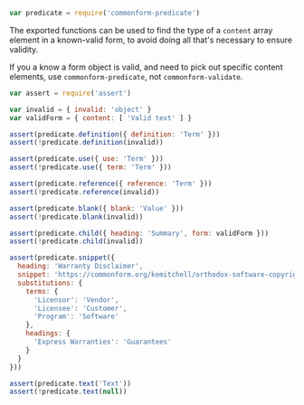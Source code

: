 ```javascript
var predicate = require('commonform-predicate')
```

The exported functions can be used to find the type of a `content` array element in a known-valid form, to avoid doing all that's necessary to ensure validity.

If you a know a form object is valid, and need to pick out specific content elements, use `commonform-predicate`, not `commonform-validate`.

```javascript
var assert = require('assert')

var invalid = { invalid: 'object' }
var validForm = { content: [ 'Valid text' ] }

assert(predicate.definition({ definition: 'Term' }))
assert(!predicate.definition(invalid))

assert(predicate.use({ use: 'Term' }))
assert(!predicate.use({ term: 'Term' }))

assert(predicate.reference({ reference: 'Term' }))
assert(!predicate.reference(invalid))

assert(predicate.blank({ blank: 'Value' }))
assert(!predicate.blank(invalid))

assert(predicate.child({ heading: 'Summary', form: validForm }))
assert(!predicate.child(invalid))

assert(predicate.snippet({
  heading: 'Warranty Disclaimer',
  snippet: 'https://commonform.org/kemitchell/orthodox-software-copyright-license/1e',
  substitutions: {
    terms: {
      'Licensor': 'Vendor',
      'Licensee': 'Customer',
      'Program': 'Software'
    },
    headings: {
      'Express Warranties': 'Guarantees'
    }
  }
}))

assert(predicate.text('Text'))
assert(!predicate.text(null))
```
